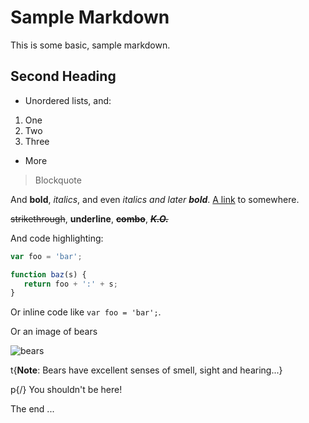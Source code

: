 # Sample Markdown

This is some basic, sample markdown.

## Second Heading

 * Unordered lists, and:
  1. One
  1. Two
  1. Three
 * More

> Blockquote

And **bold**, *italics*, and even *italics and later **bold***. [A link](https://markdowntohtml.com) to somewhere.

~~strikethrough~~, __underline__, ~~__combo__~~, ***__~~K.O.~~__***

And code highlighting:

```js
var foo = 'bar';

function baz(s) {
   return foo + ':' + s;
}
```

Or inline code like `var foo = 'bar';`.

Or an image of bears

![bears](http://placebear.com/200/200)

t{**Note**: Bears have excellent senses of smell, sight and hearing...}

p{/} You shouldn't be here!

The end ...
